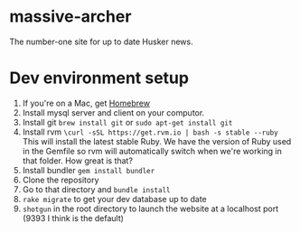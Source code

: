 massive-archer
==============
The number-one site for up to date Husker news.

Dev environment setup
=====================
1. If you're on a Mac, get [Homebrew](http://brew.sh/)
2. Install mysql server and client on your computor.
3. Install git `brew install git` or `sudo apt-get install git`
4. Install rvm `\curl -sSL https://get.rvm.io | bash -s stable --ruby` This will install the latest stable Ruby. We have the version of Ruby used in the Gemfile so rvm will automatically switch when we're working in that folder. How great is that?
5. Install bundler `gem install bundler`
6. Clone the repository
7. Go to that directory and `bundle install`
8. `rake migrate` to get your dev database up to date
9. `shotgun` in the root directory to launch the website at a localhost port (9393 I think is the default)
